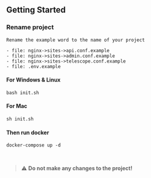 ## Getting Started

### Rename project

```
Rename the example word to the name of your project

- file: nginx->sites->api.conf.example
- file: nginx->sites->admin.conf.example
- file: nginx->sites->telescope.conf.example
- file: .env.example
```

#### For Windows & Linux

```
bash init.sh
```

#### For Mac

```
sh init.sh
```

#### Then run docker

```
docker-compose up -d
```

&nbsp;

> :warning: **Do not make any changes to the project!**
